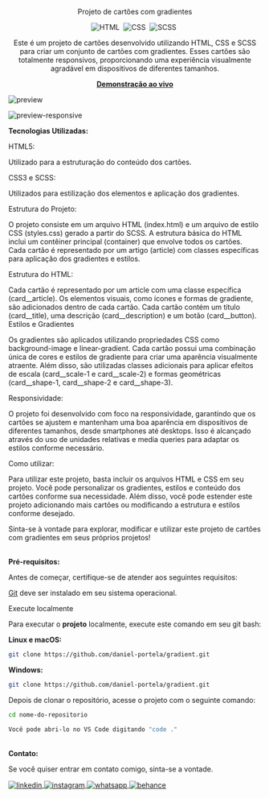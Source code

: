 <div align="center">

Projeto de cartões com gradientes

![HTML](https://img.shields.io/badge/-HTML-0D1117?style=for-the-badge&logo=html5&labelColor=0D1117)&nbsp;
![CSS](https://img.shields.io/badge/-CSS-0D1117?style=for-the-badge&logo=CSS3&logoColor=blue&labelColor=0D1117)&nbsp;
![SCSS](https://img.shields.io/badge/-SCSS-0D1117?style=for-the-badge&logo=sass&logoColor=purple&labelColor=0D1117)&nbsp;

<p>Este é um projeto de cartões desenvolvido utilizando HTML, CSS e SCSS para criar um conjunto de cartões com gradientes. Esses cartões são totalmente responsivos, proporcionando uma experiência visualmente agradável em dispositivos de diferentes tamanhos.</p>

<a href="https://gradientanimation.netlify.app/"><strong>Demonstração ao vivo</strong></a>
</div>

![preview](https://github.com/daniel-portela/Gradient/assets/110783805/13548307-8bcd-4fff-a466-d0085d6e3002)

![preview-responsive](https://github.com/daniel-portela/Gradient/assets/110783805/ee6843a8-c9e3-4963-a015-e71a37a6b4f2)

<b>Tecnologias Utilizadas:</b>

HTML5: 

Utilizado para a estruturação do conteúdo dos cartões.

CSS3 e SCSS: 

Utilizados para estilização dos elementos e aplicação dos gradientes.

Estrutura do Projeto:

O projeto consiste em um arquivo HTML (index.html) e um arquivo de estilo CSS (styles.css) gerado a partir do SCSS. A estrutura básica do HTML inclui um contêiner principal (container) que envolve todos os cartões. Cada cartão é representado por um artigo (article) com classes específicas para aplicação dos gradientes e estilos.

Estrutura do HTML:

Cada cartão é representado por um article com uma classe específica (card__article).
Os elementos visuais, como ícones e formas de gradiente, são adicionados dentro de cada cartão.
Cada cartão contém um título (card__title), uma descrição (card__description) e um botão (card__button).
Estilos e Gradientes

Os gradientes são aplicados utilizando propriedades CSS como background-image e linear-gradient. Cada cartão possui uma combinação única de cores e estilos de gradiente para criar uma aparência visualmente atraente. Além disso, são utilizadas classes adicionais para aplicar efeitos de escala (card__scale-1 e card__scale-2) e formas geométricas (card__shape-1, card__shape-2 e card__shape-3).

Responsividade:

O projeto foi desenvolvido com foco na responsividade, garantindo que os cartões se ajustem e mantenham uma boa aparência em dispositivos de diferentes tamanhos, desde smartphones até desktops. Isso é alcançado através do uso de unidades relativas e media queries para adaptar os estilos conforme necessário.

Como utilizar:

Para utilizar este projeto, basta incluir os arquivos HTML e CSS em seu projeto. Você pode personalizar os gradientes, estilos e conteúdo dos cartões conforme sua necessidade. Além disso, você pode estender este projeto adicionando mais cartões ou modificando a estrutura e estilos conforme desejado.

Sinta-se à vontade para explorar, modificar e utilizar este projeto de cartões com gradientes em seus próprios projetos!

<br><b>Pré-requisitos:</b>

<p>Antes de começar, certifique-se de atender aos seguintes requisitos:</p>

[Git](https://git-scm.com/downloads "Download Git") deve ser instalado em seu sistema operacional.

Execute localmente

Para executar o <b>projeto</b> localmente, execute este comando em seu git bash:

<b>Linux e macOS:</b>

```bash
git clone https://github.com/daniel-portela/gradient.git
```

<b>Windows:</b>

```bash
git clone https://github.com/daniel-portela/gradient.git
```
Depois de clonar o repositório, acesse o projeto com o seguinte comando:

```bash
cd nome-do-repositorio
```

```bash
Você pode abri-lo no VS Code digitando "code ."
```

<br><b>Contato:</b>

<p>Se você quiser entrar em contato comigo, sinta-se a vontade.</p> 

<a href="https://linkedin.com/in/danielengineer" target="_blank">
  <img align="center" src="https://img.shields.io/badge/ - LinkedIn-05122A?style=flat&logo=linkedin" alt="linkedin"/>
</a>
 <a href="https://instagram.com/danielengineer_" target="_blank">
 <img align="center" src="https://img.shields.io/badge/ - Instagram-05122A?style=flat&logo=instagram" alt="instagram"/>
</a>
 <a href="https://wa.me/77999109489" target="_blank">
 <img align="center" src="https://img.shields.io/badge/-Whatsapp-05122A?style=flat&logo=whatsapp" alt="whatsapp"/>
</a>
<a href="https://www.behance.net/danielengineer_" target="_blank">
 <img align="center" src="https://img.shields.io/badge/-behance-05122A?style=flat&logo=behance" alt="behance"/>
</a>
